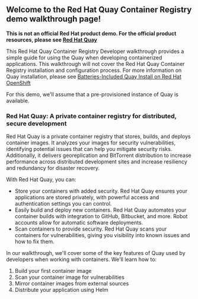## Welcome to the Red Hat Quay Container Registry demo walkthrough page!

**This is not an official Red Hat product demo. For the official product resources, please see [Red Hat Quay](https://access.redhat.com/products/red-hat-quay)**

This Red Hat Quay Container Registry Developer walkthrough provides a simple guide for using the Quay when developing containerized applications. This walkthrough will not cover the Red Hat Quay Container Registry installation and configuration process. For more information on Quay installation, please see [Batteries-Included Quay Install on Red Hat OpenShift](https://www.youtube.com/watch?v=1_6jLGF5ByE)

For this demo, we'll assume that a pre-provisioned instance of Quay is available.

### Red Hat Quay: A private container registry for distributed, secure development

Red Hat Quay is a private container registry that stores, builds, and deploys container images. It analyzes your images for security vulnerabilities, identifying potential issues that can help you mitigate security risks. Additionally, it delivers georeplication and BitTorrent distribution to increase performance across distributed development sites and increase resiliency and redundancy for disaster recovery.

With Red Hat Quay, you can:

- Store your containers with added security. Red Hat Quay ensures your applications are stored privately, with powerful access and authentication settings you can control.
- Easily build and deploy new containers. Red Hat Quay automates your container builds with integration to GitHub, Bitbucket, and more. Robot accounts allow for automatic software deployments.
- Scan containers to provide security. Red Hat Quay scans your containers for vulnerabilities, giving you visibility into known issues and how to fix them.

In our walkthrough, we'll cover some of the key features of Quay used by developers when working with containers. We'll learn how to:

1. Build your first container image
2. Scan your container image for vulnerabilities
3. Mirror container images from external sources
4. Distribute your application using Helm

